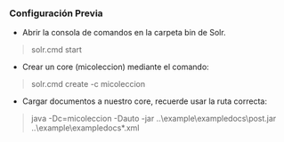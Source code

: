 ### Configuración Previa

- Abrir la consola de comandos en la carpeta bin de Solr.
> solr.cmd start
- Crear un core (micoleccion) mediante el comando:
> solr.cmd create -c micoleccion
-  Cargar documentos a nuestro core, recuerde usar la ruta correcta:
>  java -Dc=micoleccion -Dauto -jar ..\example\exampledocs\post.jar ..\example\exampledocs\*.xml

